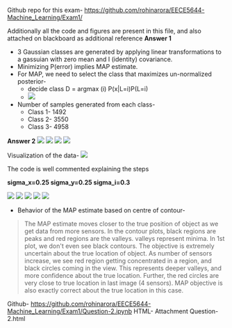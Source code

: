 Github repo for this exam-
https://github.com/rohinarora/EECE5644-Machine_Learning/Exam1/

Additionally all the code and figures are present in this file, and also attached on blackboard as additional reference
**Answer 1**

* 3 Gaussian classes are generated by applying linear transformations to a gassuian with zero mean and I (identity) covariance.
* Minimizing P(error) implies MAP estimate.
* For MAP, we need to select the class that maximizes un-normalized posterior-
  * decide class D = argmax (i) P(x|L=i)P(L=i)
  *  ![](images/IMG_6048.jpg)
* Number of samples generated from each class-
  * Class 1- 1492
  * Class 2- 3550
  * Class 3- 4958




**Answer 2**
![](images/yourscanfromsnelllibrary/image0000.jpg)
![](images/yourscanfromsnelllibrary/image0001.jpg)
![](images/yourscanfromsnelllibrary/image0002.jpg)
![](images/yourscanfromsnelllibrary/image0003.jpg)

Visualization of the data-
![](images/yourscanfromsnelllibrary/image0004.jpg)

The code is well commented explaining the steps

**sigma_x=0.25
sigma_y=0.25
sigma_i=0.3**

![](images/6.png)
![](images/5.png)
![](images/4.png)
![](images/3.png)
![](images/2.png)

* Behavior of the MAP estimate based on  centre of contour-

>The MAP estimate moves closer to the true position of object as we get data from more sensors. In the contour plots, black regions are peaks and red regions are the valleys. valleys represent minima. In 1st plot, we don't even see black contours. The objective is extremely uncertain about the true location of object. As number of sensors increase, we see red region getting concentrated in a region, and black circles coming in the view. This represents deeper valleys, and more confidence about the true location. Further, the red circles are very close to true location in last image (4 sensors). MAP objective is also exactly correct about the true location in this case.

Github- https://github.com/rohinarora/EECE5644-Machine_Learning/Exam1/Question-2.ipynb
HTML- Attachment Question-2.html
